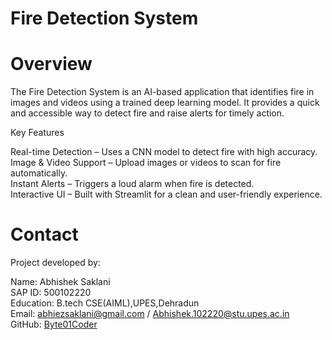# Fire Detection System
# Overview

The Fire Detection System is an AI-based application that identifies fire in images and videos using a trained deep learning model. It provides a quick and accessible way to detect fire and raise alerts for timely action.

Key Features

Real-time Detection – Uses a CNN model to detect fire with high accuracy.  
Image & Video Support – Upload images or videos to scan for fire automatically.  
Instant Alerts – Triggers a loud alarm when fire is detected.  
Interactive UI – Built with Streamlit for a clean and user-friendly experience.  

# Contact

Project developed by:  

Name: Abhishek Saklani  
SAP ID: 500102220  
Education: B.tech CSE(AIML),UPES,Dehradun  
Email: abhiezsaklani@gmail.com / Abhishek.102220@stu.upes.ac.in  
GitHub: [Byte01Coder  ](https://github.com/Byte01Coder)
